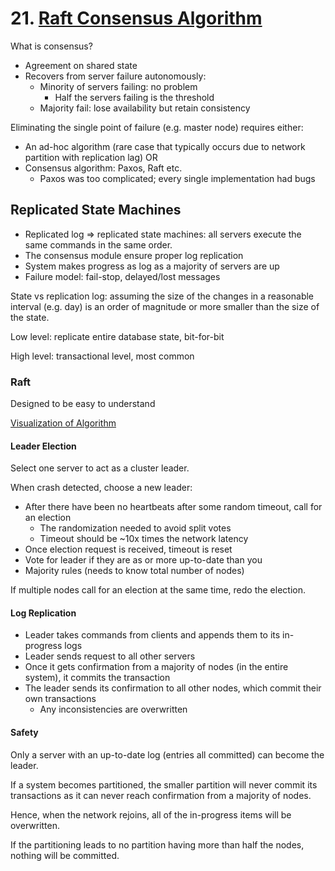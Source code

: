 # 21. [Raft Consensus Algorithm](http://raftconsensus.github.io)

What is consensus?

- Agreement on shared state
- Recovers from server failure autonomously:
  - Minority of servers failing: no problem
    - Half the servers failing is the threshold
  - Majority fail: lose availability but retain consistency

Eliminating the single point of failure (e.g. master node) requires either:

- An ad-hoc algorithm (rare case that typically occurs due to network partition with replication lag) OR
- Consensus algorithm: Paxos, Raft etc.
  - Paxos was too complicated; every single implementation had bugs

## Replicated State Machines

- Replicated log => replicated state machines: all servers execute the same commands in the same order.
- The consensus module ensure proper log replication
- System makes progress as log as a majority of servers are up
- Failure model: fail-stop, delayed/lost messages

State vs replication log: assuming the size of the changes in a reasonable interval (e.g. day) is an order of magnitude or more smaller than the size of the state.

Low level: replicate entire database state, bit-for-bit

High level: transactional level, most common

### Raft

Designed to be easy to understand

[Visualization of Algorithm](http://thesecretlivesofdata.com/raft/)

#### Leader Election

Select one server to act as a cluster leader.

When crash detected, choose a new leader:

- After there have been no heartbeats after some random timeout, call for an election
  - The randomization needed to avoid split votes
  - Timeout should be ~10x times the network latency
- Once election request is received, timeout is reset
- Vote for leader if they are as or more up-to-date than you
- Majority rules (needs to know total number of nodes)

If multiple nodes call for an election at the same time, redo the election.

#### Log Replication

- Leader takes commands from clients and appends them to its in-progress logs
- Leader sends request to all other servers
- Once it gets confirmation from a majority of nodes (in the entire system), it commits the transaction
- The leader sends its confirmation to all other nodes, which commit their own transactions
  - Any inconsistencies are overwritten

#### Safety

Only a server with an up-to-date log (entries all committed) can become the leader.

If a system becomes partitioned, the smaller partition will never commit its transactions as it can never reach confirmation from a majority of nodes.

Hence, when the network rejoins, all of the in-progress items will be overwritten.

If the partitioning leads to no partition having more than half the nodes, nothing will be committed.

